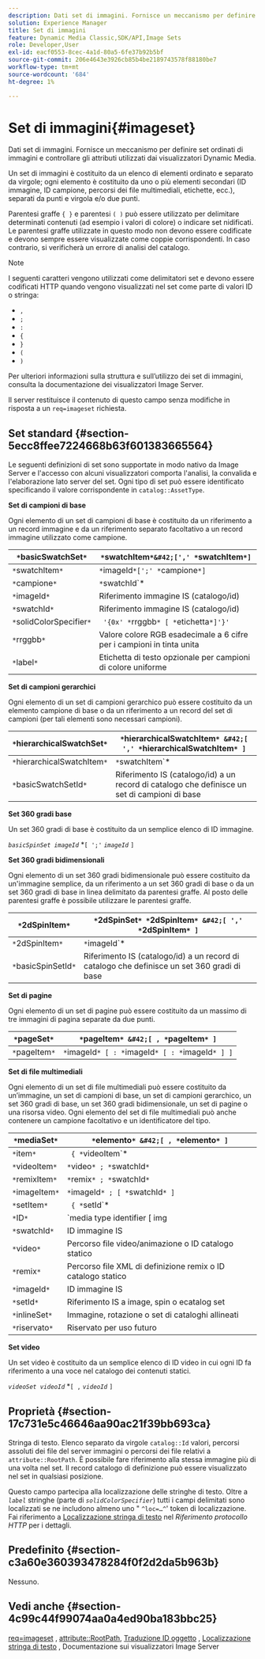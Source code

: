 ```yaml
---
description: Dati set di immagini. Fornisce un meccanismo per definire set ordinati di immagini e controllare gli attributi utilizzati dai visualizzatori Dynamic Media.
solution: Experience Manager
title: Set di immagini
feature: Dynamic Media Classic,SDK/API,Image Sets
role: Developer,User
exl-id: eacf0553-8cec-4a1d-80a5-6fe37b92b5bf
source-git-commit: 206e4643e3926cb85b4be2189743578f88180be7
workflow-type: tm+mt
source-wordcount: '684'
ht-degree: 1%

---
```


# Set di immagini{#imageset}

Dati set di immagini. Fornisce un meccanismo per definire set ordinati di immagini e controllare gli attributi utilizzati dai visualizzatori Dynamic Media.

Un set di immagini è costituito da un elenco di elementi ordinato e separato da virgole; ogni elemento è costituito da uno o più elementi secondari (ID immagine, ID campione, percorsi dei file multimediali, etichette, ecc.), separati da punti e virgola e/o due punti.

Parentesi graffe `{ }` e parentesi `( )` può essere utilizzato per delimitare determinati contenuti (ad esempio i valori di colore) o indicare set nidificati. Le parentesi graffe utilizzate in questo modo non devono essere codificate e devono sempre essere visualizzate come coppie corrispondenti. In caso contrario, si verificherà un errore di analisi del catalogo.

>[!NOTE]
>
>I seguenti caratteri vengono utilizzati come delimitatori set e devono essere codificati HTTP quando vengono visualizzati nel set come parte di valori ID o stringa:
>
>* `,`
>* `;`
>* `:`
>* `{`
>* `}`
>* `(`
>* `)`



Per ulteriori informazioni sulla struttura e sull’utilizzo dei set di immagini, consulta la documentazione dei visualizzatori Image Server.

Il server restituisce il contenuto di questo campo senza modifiche in risposta a un `req=imageset` richiesta.

## Set standard {#section-5ecc8ffee7224668b63f601383665564}

Le seguenti definizioni di set sono supportate in modo nativo da Image Server e l&#39;accesso con alcuni visualizzatori comporta l&#39;analisi, la convalida e l&#39;elaborazione lato server del set. Ogni tipo di set può essere identificato specificando il valore corrispondente in `catalog::AssetType`.

**Set di campioni di base**

Ogni elemento di un set di campioni di base è costituito da un riferimento a un record immagine e da un riferimento separato facoltativo a un record immagine utilizzato come campione.

| `*`basicSwatchSet`*` | `*`swatchItem`*&#42;[',' *`swatchItem`*]` |
|---|---|
| `*`swatchItem`*` | `*`imageId`*[';' *`campione`*]` |
| `*`campione`*` | `*`swatchId`*|solidColorSpecifier` |
| `*`imageId`*` | Riferimento immagine IS (catalogo/id) |
| `*`swatchId`*` | Riferimento immagine IS (catalogo/id) |
| `*`solidColorSpecifier`*` | ` '{0x' *`rrggbb`* [ *`etichetta`*]'}'` |
| `*`rrggbb`*` | Valore colore RGB esadecimale a 6 cifre per i campioni in tinta unita |
| `*`label`*` | Etichetta di testo opzionale per campioni di colore uniforme |

**Set di campioni gerarchici**

Ogni elemento di un set di campioni gerarchico può essere costituito da un elemento campione di base o da un riferimento a un record del set di campioni (per tali elementi sono necessari campioni).

| `*`hierarchicalSwatchSet`*` | `*`hierarchicalSwatchItem`* &#42;[ ',' *`hierarchicalSwatchItem`* ]` |
|---|---|
| `*`hierarchicalSwatchItem`*` | `*`swatchItem`* | { *`basicSwatchSetId`* ';' *`campione`* }` |
| `*`basicSwatchSetId`*` | Riferimento IS (catalogo/id) a un record di catalogo che definisce un set di campioni di base |

**Set 360 gradi base**

Un set 360 gradi di base è costituito da un semplice elenco di ID immagine.

*`basicSpinSet imageId`*  &#42;`[ ';'`  *`imageId`* `]`

**Set 360 gradi bidimensionali**

Ogni elemento di un set 360 gradi bidimensionale può essere costituito da un&#39;immagine semplice, da un riferimento a un set 360 gradi di base o da un set 360 gradi di base in linea delimitato da parentesi graffe. Al posto delle parentesi graffe è possibile utilizzare le parentesi graffe.

| `*`2dSpinItem`*` | `*`2dSpinSet`* *`2dSpinItem`* &#42;[ ',' *`2dSpinItem`* ]` |
|---|---|
| `*`2dSpinItem`*` | `*`imageId`* | { '{' *`basicSpinSet`* '}' } | *`basicSpinSetId`*` |
| `*`basicSpinSetId`*` | Riferimento IS (catalogo/id) a un record di catalogo che definisce un set 360 gradi di base |

**Set di pagine**

Ogni elemento di un set di pagine può essere costituito da un massimo di tre immagini di pagina separate da due punti.

| `*`pageSet`*` | `*`pageItem`* &#42;[ , *`pageItem`* ]` |
|---|---|
| `*`pageItem`*` | `*`imageId`* [ : *`imageId`* [ : *`imageId`* ] ]` |

**Set di file multimediali**

Ogni elemento di un set di file multimediali può essere costituito da un’immagine, un set di campioni di base, un set di campioni gerarchico, un set 360 gradi di base, un set 360 gradi bidimensionale, un set di pagine o una risorsa video. Ogni elemento del set di file multimediali può anche contenere un campione facoltativo e un identificatore del tipo.

| `*`mediaSet`*` | `*`elemento`* &#42;[ , *`elemento`* ]` |
|---|---|
| `*`item`*` | ` { *`videoItem`* | *`remixItem`* | *`imageItem`*}} | *`setItem`* } [ ; [ *`ID`* ] [ ; [ *`riservato`* ] ] ]` |
| `*`videoItem`*` | `*`video`* ; *`swatchId`*` |
| `*`remixItem`*` | `*`remix`* ; *`swatchId`*` |
| `*`imageItem`*` | `*`imageId`* ; [ *`swatchId`* ]` |
| `*`setItem`*` | ` { *`setId`* | { '{' *`inlineSet`* '}' } } ; *`swatchId`*` |
| `*`ID`*` | `media type identifier [ img | basic | advanced_image | img | img_set | advanced_imageset | advanced_swatchset | spin | video ]` |
| `*`swatchId`*` | ID immagine IS |
| `*`video`*` | Percorso file video/animazione o ID catalogo statico |
| `*`remix`*` | Percorso file XML di definizione remix o ID catalogo statico |
| `*`imageId`*` | ID immagine IS |
| `*`setId`*` | Riferimento IS a image, spin o ecatalog set |
| `*`inlineSet`*` | Immagine, rotazione o set di cataloghi allineati |
| `*`riservato`*` | Riservato per uso futuro |

**Set video**

Un set video è costituito da un semplice elenco di ID video in cui ogni ID fa riferimento a una voce nel catalogo dei contenuti statici.

*`videoSet videoId`*  &#42;`[ ,`  *`videoId`* `]`

## Proprietà {#section-17c731e5c46646aa90ac21f39bb693ca}

Stringa di testo. Elenco separato da virgole `catalog::Id` valori, percorsi assoluti dei file del server immagini o percorsi dei file relativi a `attribute::RootPath`. È possibile fare riferimento alla stessa immagine più di una volta nel set. Il record catalogo di definizione può essere visualizzato nel set in qualsiasi posizione.

Questo campo partecipa alla localizzazione delle stringhe di testo. Oltre a *`label`* stringhe (parte di *`solidColorSpecifier`*) tutti i campi delimitati sono localizzati se ne includono almeno uno &quot; `^loc=…^`&#39; token di localizzazione. Fai riferimento a [Localizzazione stringa di testo](/help/aem-is-ir-api/is-api/http-ref/image-serving-api-ref/c-http-protocol-reference/c-syntax-and-features/r-text-string-localization.md) nel *Riferimento protocollo HTTP* per i dettagli.

## Predefinito {#section-c3a60e360393478284f0f2d2da5b963b}

Nessuno.

## Vedi anche {#section-4c99c44f99074aa0a4ed90ba183bbc25}

[req=imageset](/help/aem-is-ir-api/is-api/http-ref/image-serving-api-ref/c-http-protocol-reference/c-command-reference/r-req/r-req.md) , [attribute::RootPath](/help/aem-is-ir-api/is-api/image-catalog/image-serving-api-ref/c-image-catalog-reference/c-attributes-reference/r-rootpath.md), [Traduzione ID oggetto](/help/aem-is-ir-api/is-api/http-ref/image-serving-api-ref/c-http-protocol-reference/c-syntax-and-features/r-object-id-translation.md) , [Localizzazione stringa di testo](/help/aem-is-ir-api/is-api/http-ref/image-serving-api-ref/c-http-protocol-reference/c-syntax-and-features/r-text-string-localization.md) , Documentazione sui visualizzatori Image Server
